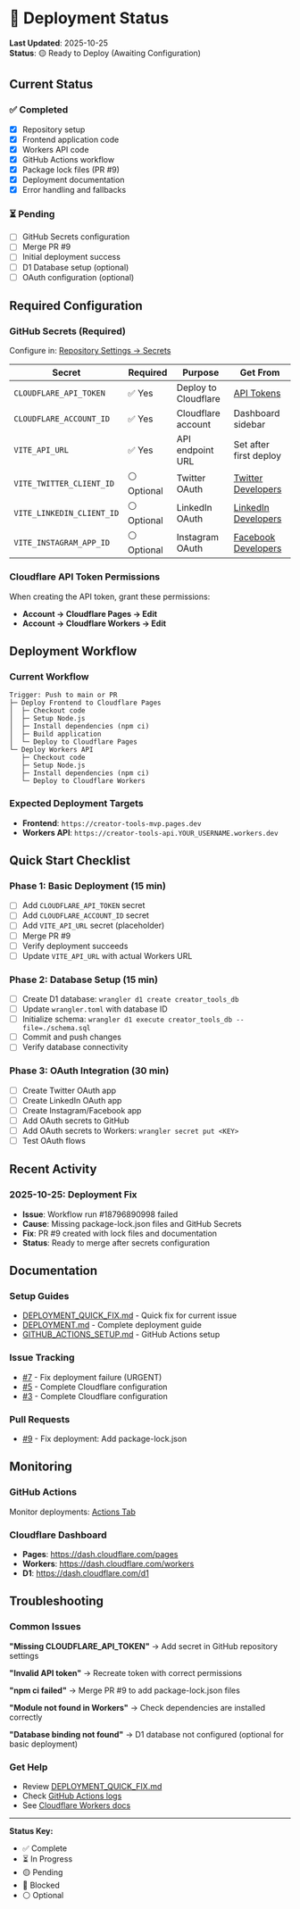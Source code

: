 # 🚀 Deployment Status

**Last Updated**: 2025-10-25  
**Status**: 🟡 Ready to Deploy (Awaiting Configuration)

## Current Status

### ✅ Completed
- [x] Repository setup
- [x] Frontend application code
- [x] Workers API code
- [x] GitHub Actions workflow
- [x] Package lock files (PR #9)
- [x] Deployment documentation
- [x] Error handling and fallbacks

### ⏳ Pending
- [ ] GitHub Secrets configuration
- [ ] Merge PR #9
- [ ] Initial deployment success
- [ ] D1 Database setup (optional)
- [ ] OAuth configuration (optional)

## Required Configuration

### GitHub Secrets (Required)
Configure in: [Repository Settings → Secrets](https://github.com/ckorhonen/creator-tools-mvp/settings/secrets/actions)

| Secret | Required | Purpose | Get From |
|--------|----------|---------|----------|
| `CLOUDFLARE_API_TOKEN` | ✅ Yes | Deploy to Cloudflare | [API Tokens](https://dash.cloudflare.com/profile/api-tokens) |
| `CLOUDFLARE_ACCOUNT_ID` | ✅ Yes | Cloudflare account | Dashboard sidebar |
| `VITE_API_URL` | ✅ Yes | API endpoint URL | Set after first deploy |
| `VITE_TWITTER_CLIENT_ID` | ⚪ Optional | Twitter OAuth | [Twitter Developers](https://developer.twitter.com) |
| `VITE_LINKEDIN_CLIENT_ID` | ⚪ Optional | LinkedIn OAuth | [LinkedIn Developers](https://www.linkedin.com/developers/) |
| `VITE_INSTAGRAM_APP_ID` | ⚪ Optional | Instagram OAuth | [Facebook Developers](https://developers.facebook.com) |

### Cloudflare API Token Permissions
When creating the API token, grant these permissions:
- **Account → Cloudflare Pages → Edit**
- **Account → Cloudflare Workers → Edit**

## Deployment Workflow

### Current Workflow
```
Trigger: Push to main or PR
├─ Deploy Frontend to Cloudflare Pages
│  ├─ Checkout code
│  ├─ Setup Node.js
│  ├─ Install dependencies (npm ci)
│  ├─ Build application
│  └─ Deploy to Cloudflare Pages
└─ Deploy Workers API
   ├─ Checkout code
   ├─ Setup Node.js
   ├─ Install dependencies (npm ci)
   └─ Deploy to Cloudflare Workers
```

### Expected Deployment Targets
- **Frontend**: `https://creator-tools-mvp.pages.dev`
- **Workers API**: `https://creator-tools-api.YOUR_USERNAME.workers.dev`

## Quick Start Checklist

### Phase 1: Basic Deployment (15 min)
- [ ] Add `CLOUDFLARE_API_TOKEN` secret
- [ ] Add `CLOUDFLARE_ACCOUNT_ID` secret
- [ ] Add `VITE_API_URL` secret (placeholder)
- [ ] Merge PR #9
- [ ] Verify deployment succeeds
- [ ] Update `VITE_API_URL` with actual Workers URL

### Phase 2: Database Setup (15 min)
- [ ] Create D1 database: `wrangler d1 create creator_tools_db`
- [ ] Update `wrangler.toml` with database ID
- [ ] Initialize schema: `wrangler d1 execute creator_tools_db --file=./schema.sql`
- [ ] Commit and push changes
- [ ] Verify database connectivity

### Phase 3: OAuth Integration (30 min)
- [ ] Create Twitter OAuth app
- [ ] Create LinkedIn OAuth app
- [ ] Create Instagram/Facebook app
- [ ] Add OAuth secrets to GitHub
- [ ] Add OAuth secrets to Workers: `wrangler secret put <KEY>`
- [ ] Test OAuth flows

## Recent Activity

### 2025-10-25: Deployment Fix
- **Issue**: Workflow run #18796890998 failed
- **Cause**: Missing package-lock.json files and GitHub Secrets
- **Fix**: PR #9 created with lock files and documentation
- **Status**: Ready to merge after secrets configuration

## Documentation

### Setup Guides
- [DEPLOYMENT_QUICK_FIX.md](../DEPLOYMENT_QUICK_FIX.md) - Quick fix for current issue
- [DEPLOYMENT.md](../DEPLOYMENT.md) - Complete deployment guide
- [GITHUB_ACTIONS_SETUP.md](../GITHUB_ACTIONS_SETUP.md) - GitHub Actions setup

### Issue Tracking
- [#7](https://github.com/ckorhonen/creator-tools-mvp/issues/7) - Fix deployment failure (URGENT)
- [#5](https://github.com/ckorhonen/creator-tools-mvp/issues/5) - Complete Cloudflare configuration
- [#3](https://github.com/ckorhonen/creator-tools-mvp/issues/3) - Complete Cloudflare configuration

### Pull Requests
- [#9](https://github.com/ckorhonen/creator-tools-mvp/pull/9) - Fix deployment: Add package-lock.json

## Monitoring

### GitHub Actions
Monitor deployments: [Actions Tab](https://github.com/ckorhonen/creator-tools-mvp/actions)

### Cloudflare Dashboard
- **Pages**: https://dash.cloudflare.com/pages
- **Workers**: https://dash.cloudflare.com/workers
- **D1**: https://dash.cloudflare.com/d1

## Troubleshooting

### Common Issues

**"Missing CLOUDFLARE_API_TOKEN"**
→ Add secret in GitHub repository settings

**"Invalid API token"**
→ Recreate token with correct permissions

**"npm ci failed"**
→ Merge PR #9 to add package-lock.json files

**"Module not found in Workers"**
→ Check dependencies are installed correctly

**"Database binding not found"**
→ D1 database not configured (optional for basic deployment)

### Get Help
- Review [DEPLOYMENT_QUICK_FIX.md](../DEPLOYMENT_QUICK_FIX.md)
- Check [GitHub Actions logs](https://github.com/ckorhonen/creator-tools-mvp/actions)
- See [Cloudflare Workers docs](https://developers.cloudflare.com/workers/)

---

**Status Key:**
- ✅ Complete
- ⏳ In Progress
- 🟡 Pending
- 🔴 Blocked
- ⚪ Optional
